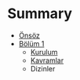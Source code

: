 # Summary

* [Önsöz](README.md)
* [Bölüm 1](bolum_1.md)
   * [Kurulum](kurulum.md)
   * [Kavramlar](kavramlar.md)
   * Dizinler

